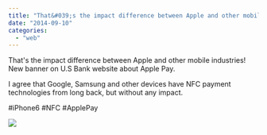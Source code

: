 ```yaml
---
title: "That&#039;s the impact difference between Apple and other mobile industries! New bann..."
date: "2014-09-10"
categories: 
  - "web"
---
```


That's the impact difference between Apple and other mobile industries! New banner on U.S Bank website about Apple Pay.  
  
I agree that Google, Samsung and other devices have NFC payment technologies from long back, but without any impact.  
  
#iPhone6 #NFC #ApplePay  
  
[![](https://fbcdn-sphotos-e-a.akamaihd.net/hphotos-ak-xap1/v/t1.0-9/s130x130/10671438_836027266421052_6539617737870536401_n.jpg?oh=22abd84a27a0d5d84c9f99be19e0dbcd&oe=5484E5D8&__gda__=1421569670_a5157e9e1499bebde5bc1b19ebdac7ae)](http://www.facebook.com/iCosmoGeek/photos/a.144053918951727.22409.132336730123446/836027266421052/?type=1&relevant_count=1)
